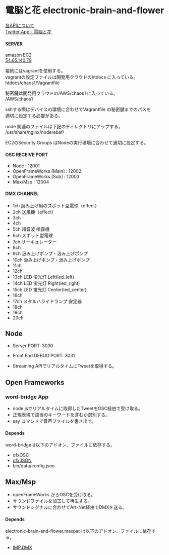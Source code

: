 # 電脳と花 electronic-brain-and-flower

[各APIについて](https://github.com/kajiyan/electronic-brain-and-flower/blob/master/docs/api.md)  
[Twitter App - 電脳と花](https://apps.twitter.com/app/8181167 "Twitter App")


#### SERVER
amazon EC2  
[54.65.140.79](http://54.65.140.79)  


接続にはvagrantを使用する。  
vagrantの設定ファイルは開発用クラウドのhtdocs に入っている。  
htdocs/chaos1/Vagrantfile


秘密鍵は開発用クラウドの/AWS/chaos1 に入っている。  
/AWS/chaos1


sshする際はデバイスの環境に合わせてVagrantfile の秘密鍵までのパスを  
適切に設定する必要がある。


node 関連のファイルは下記のディレクトリにアップする。  
/usr/share/nginx/node/ebaf/


EC2のSecurity Groups はNodeの実行環境に合わせて適切に設定する。


#### OSC RECEIVE PORT
- Node                  : 12001
- OpenFrameWorks [Main] : 12002
- OpenFrameWorks [Sub]  : 12003
- Max/Msp               : 12004


#### DMX CHANNEL
- 1ch  読み上げ用のスポット型電球（effect）
- 2ch  送風機（effect）
- 3ch  
- 4ch  
- 5ch  超音波 噴霧機
- 6ch  スポット型電球
- 7ch  サーキュレーター
- 8ch  
- 9ch  汲み上げポンプ・汲み上げポンプ
- 10ch 汲み上げポンプ・汲み上げポンプ
- 11ch 
- 12ch 
- 13ch LED 蛍光灯 Left(led_left) 
- 14ch LED 蛍光灯 Right(led_right)
- 15ch LED 蛍光灯 Center(led_center)
- 16ch  
- 17ch メタルハライドランプ 安定器
- 18ch 
- 19ch 
- 20ch 


## Node
- Server PORT: 3030
- Front End DEBUG PORT: 3031

- Streaming APIでリアルタイムにTweetを取得する。


## Open Frameworks


### word-bridge App

- node.jsでリアルタイムに取得したTweetをOSC経由で受け取る。
- 正規表現で該当のキーワードを含むか選別する。
- say コマンドで音声ファイルを書き出す。


#### Depends
word-bridgeは以下のアドオン、ファイルに依存する。

- ofxOSC
- [ofxJSON](https://github.com/jefftimesten/ofxJSON "ofxJSON")
- bin/data/config.json


## Max/Msp
- openFrameWorks からOSCを受け取る。
- サウンドファイルを加工して再生する。
- サウンドシグナルに合わせてArt-Net経由でDMXを送る。

#### Depends
electronic-brain-and-flower.maxpat は以下のアドオン、ファイルに依存する。

- [IMP.DMX](http://www.theimpersonalstereo.com/software/imp-dmx/ "IMP.DMX")